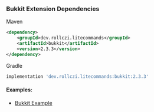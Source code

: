 ### Bukkit Extension Dependencies
Maven
```xml
<dependency>
    <groupId>dev.rollczi.litecommands</groupId>
    <artifactId>bukkit</artifactId>
    <version>2.3.3</version>
</dependency>
```
Gradle
```groovy
implementation 'dev.rollczi.litecommands:bukkit:2.3.3'
```

#### Examples:
- [Bukkit Example](https://github.com/Rollczi/LiteCommands/tree/master/examples/bukkit)
